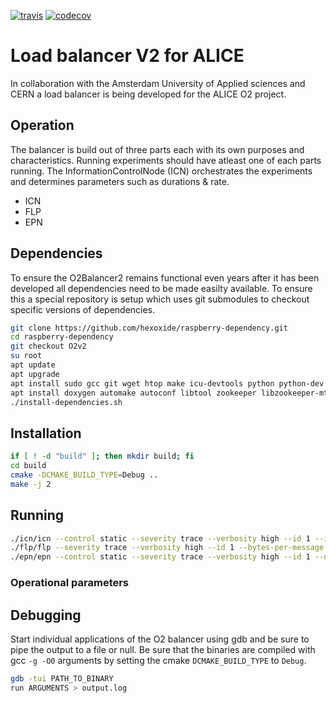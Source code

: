 [![travis](https://api.travis-ci.com/hexoxide/O2-Balancer2.svg?branch=master)](https://travis-ci.com/hexoxide/O2-Balancer2) [![codecov](https://codecov.io/gh/hexoxide/O2-Balancer2/branch/master/graph/badge.svg)](https://codecov.io/gh/hexoxide/O2-Balancer2)

# Load balancer V2 for ALICE
In collaboration with the Amsterdam University of Applied sciences and CERN a load balancer is being developed for the ALICE O2 project.

## Operation
The balancer is build out of three parts each with its own purposes and characteristics. Running experiments should have atleast one of each parts running. The InformationControlNode (ICN) orchestrates the experiments and determines parameters such as durations & rate.

* ICN
* FLP
* EPN

## Dependencies
To ensure the O2Balancer2 remains functional even years after it has been developed all dependencies need to be made easilty available. To ensure this a special repository is setup which uses git submodules to checkout specific versions of dependencies.

```bash
git clone https://github.com/hexoxide/raspberry-dependency.git
cd raspberry-dependency
git checkout O2v2
su root
apt update
apt upgrade
apt install sudo gcc git wget htop make icu-devtools python python-dev ant libcppunit-dev 
apt install doxygen automake autoconf libtool zookeeper libzookeeper-mt-dev
./install-dependencies.sh
```

## Installation

```bash
if [ ! -d "build" ]; then mkdir build; fi
cd build
cmake -DCMAKE_BUILD_TYPE=Debug ..
make -j 2
```

## Running

```bash
./icn/icn --control static --severity trace --verbosity high --id 1 --iterations 500 --rate 50 --channel-config name=broadcast,type=pub,method=bind,rateLogging=1,address=tcp://*:5005 name=feedback,type=pull,method=bind,rateLogging=1,address=tcp://*:5000
./flp/flp --severity trace --verbosity high --id 1 --bytes-per-message 2097152 --channel-config name=broadcast,type=sub,method=connect,rateLogging=1,address=tcp://localhost:5005
./epn/epn --control static --severity trace --verbosity high --id 1 --num-flp 10 --channel-config name=1,type=pull,method=bind,address=tcp://localhost:5555,rateLogging=1 name=feedback,type=push,method=connect,address=tcp://localhost:5000
```

### Operational parameters


## Debugging
Start individual applications of the O2 balancer using gdb and be sure to pipe the output to a file or null. Be sure that the binaries are compiled with gcc `-g -O0` arguments by setting the cmake `DCMAKE_BUILD_TYPE` to `Debug`.

```bash
gdb -tui PATH_TO_BINARY
run ARGUMENTS > output.log
```